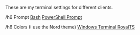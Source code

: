 These are my terminal settings for different clients.

/h6 Prompt
[Bash](https://github.com/JB-BR/JB-s-Windows-Terminal/blob/main/.bashrc)
[PowerShell Prompt](https://github.com/JB-BR/JB-s-Windows-Terminal/blob/main/Profile.ps1)

/h6 Colors (I use the Nord theme)
[Windows Terminal ](https://github.com/JB-BR/JB-s-Windows-Terminal/blob/main/settings.json)
[RoyalTS](https://github.com/JB-BR/JB-s-Windows-Terminal/blob/main/connection_properties.json)
